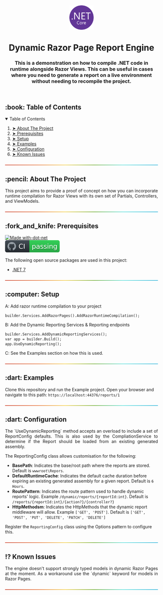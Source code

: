 <p align="center"> 
  <img src="https://github.com/devicons/devicon/blob/master/icons/dotnetcore/dotnetcore-original.svg" alt="NET Logo" width="80px" height="80px">
</p>
<h1 align="center"> Dynamic Razor Page Report Engine </h1>
<h3 align="center"> This is a demonstration on how to compile .NET code in runtime alongside Razor Views. This can be useful in cases where you need to generate a report on a live environment without needing to recompile the project.</h3>  
</br>
<!-- TABLE OF CONTENTS -->
<h2 id="table-of-contents"> :book: Table of Contents</h2>
<details open="open">
  <summary>Table of Contents</summary>
  <ol>
    <li><a href="#about-the-project"> ➤ About The Project</a></li>
    <li><a href="#prerequisites"> ➤ Prerequisites</a></li>
    <li><a href="#setup"> ➤ Setup</a></li>
    <li><a href="#examples"> ➤ Examples</a></li>
    <li><a href="#config"> ➤ Configuration</a></li>
    <li><a href="#issues"> ➤ Known Issues</a></li>
  </ol>
</details>

![-----------------------------------------------------](https://github.com/ChristopherVR/ChristopherVR/blob/main/rainbow.png)

<!-- ABOUT THE PROJECT -->
<h2 id="about-the-project"> :pencil: About The Project</h2>
<p align="justify"> 
  This project aims to provide a proof of concept on how you can incorporate runtime compilation for Razor Views with its own set of Partials, Controllers, and ViewModels.
</p>

![-----------------------------------------------------](https://github.com/ChristopherVR/ChristopherVR/blob/main/rainbow.png)

<!-- PREREQUISITES -->
<h2 id="prerequisites"> :fork_and_knife: Prerequisites</h2>

[![Made with-dot-net](https://img.shields.io/badge/-Made%20with%20.NET-purple)](https://dotnet.microsoft.com/en-us/) <br>
[![build status][buildstatus-image]][buildstatus-url]

[buildstatus-image]: https://github.com/ChristopherVR/DynamicExecutor/blob/main/.github/workflows/badge.svg
[buildstatus-url]: https://github.com/ChristopherVR/DynamicExecutor/actions

<!--This project is written mainly in C# and JavaScript programming languages. <br>-->
The following open source packages are used in this project:
* <a href="https://github.com/dotnet/aspnetcore"> .NET 7</a> 
 
![-----------------------------------------------------](https://github.com/ChristopherVR/ChristopherVR/blob/main/rainbow.png)


<h2 id="setup"> :computer: Setup</h2>

<p align="justify"> 
A: Add razor runtime compilation to your project

```
builder.Services.AddRazorPages().AddRazorRuntimeCompilation();
```

B: Add the Dynamic Reporting Services & Reporting endpoints
```
builder.Services.AddDynamicReportingServices();
var app = builder.Build();
app.UseDynamicReporting(); 
```
C: See the Examples section on how this is used.

</p>

![-----------------------------------------------------](https://github.com/ChristopherVR/ChristopherVR/blob/main/rainbow.png)


<!-- ROADMAP -->
<h2 id="examples"> :dart: Examples</h2>

<p align="justify"> 

Clone this repository and run the Example project.
Open your browser and navigate to this path: `https://localhost:44376/reports/1`

</p>

![-----------------------------------------------------](https://github.com/ChristopherVR/ChristopherVR/blob/main/rainbow.png)


<!-- ROADMAP -->
<h2 id="config"> :dart: Configuration</h2>

<p align="justify"> 
The `UseDynamicReporting` method accepts an overload to include a set of ReportConfig defaults. This is also used by the CompliationService to determine if the Report should be loaded from an existing generated assembly.
  
The ReportingConfig class allows customisation for the following:

* **BasePath**: Indicates the base/root path where the reports are stored. Default is `wwwroot\Repors`.
* **DefaultRuntimeCache**: Indicates the default cache duration before expiring an existing generated assembly for a given report. Default is `6 Hours`.
* **RoutePattern**: Indicates the route pattern used to handle dynamic reports' logic. Example `/dynamic/reports/{reportId:int}`. Default is `/reports/{reportId:int}/{action?}/{controller?}`
* **HttpMethodsm**: Indicates the HttpMethods that the dynamic report middleware will allow. Example `['GET', 'POST']`. Default is `['GET', 'POST', 'PUT', 'DELETE', 'PATCH', 'DELETE']`

Register the `ReportingConfig` class using the Options pattern to configure this.
</p>

![-----------------------------------------------------](https://github.com/ChristopherVR/ChristopherVR/blob/main/rainbow.png)

<h2 id="issues"> ⁉️ Known Issues</h2>

<p align="justify"> 
The engine doesn't support strongly typed models in dynamic Razor Pages at the moment. As a workaround use the `dynamic` keyword for models in Razor Pages.
</p>

![-----------------------------------------------------](https://github.com/ChristopherVR/ChristopherVR/blob/main/rainbow.png)

